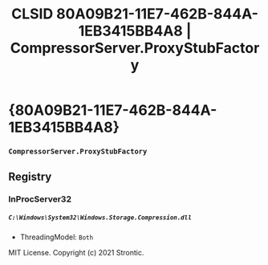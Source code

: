 ﻿---
title: "CLSID 80A09B21-11E7-462B-844A-1EB3415BB4A8 | CompressorServer.ProxyStubFactory"
excerpt: What is COM-Object CLSID 80A09B21-11E7-462B-844A-1EB3415BB4A8?
---

# {80A09B21-11E7-462B-844A-1EB3415BB4A8}

### `CompressorServer.ProxyStubFactory`

## Registry


### InProcServer32

##### `C:\Windows\System32\Windows.Storage.Compression.dll`
* ThreadingModel: `Both`

MIT License. Copyright (c) 2021 Strontic.


